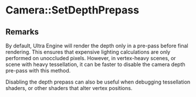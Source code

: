 # Camera::SetDepthPrepass


## 

## Remarks

By default, Ultra Engine will render the depth only in a pre-pass before final rendering. This ensures that expensive lighting calculations are only performed on unoccluded pixels. However, in vertex-heavy scenes, or scene with heavy tessellation, it can be faster to disable the camera depth pre-pass with this method.

Disabling the depth prepass can also be useful when debugging tessellation shaders, or other shaders that alter vertex positions.
